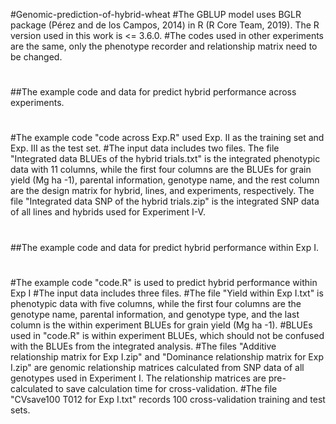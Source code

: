 #Genomic-prediction-of-hybrid-wheat
#The GBLUP model uses BGLR package (Pérez and de los Campos, 2014) in R (R Core Team, 2019). The R version used in this work is <= 3.6.0.
#The codes used in other experiments are the same, only the phenotype recorder and relationship matrix need to be changed.

#
##The example code and data for predict hybrid performance across experiments.
#
#The example code "code across Exp.R" used Exp. II as the training set and Exp. III as the test set. 
#The input data includes two files. The file "Integrated data BLUEs of the hybrid trials.txt" is the integrated phenotypic data with 11 columns, while the first four columns are the BLUEs for grain yield (Mg ha -1), parental information, genotype name, and the rest column are the design matrix for hybrid, lines, and experiments, respectively. The file "Integrated data SNP of the hybrid trials.zip" is the integrated SNP data of all lines and hybrids used for Experiment I-V.

#
##The example code and data for predict hybrid performance within Exp I. 
#
#The example code "code.R" is used to predict hybrid performance within Exp I
#The input data includes three files. 
#The file "Yield within Exp I.txt" is phenotypic data with five columns, while the first four columns are the genotype name, parental information, and genotype type, and the last column is the within experiment BLUEs for grain yield (Mg ha -1). 
#BLUEs used in "code.R" is within experiment BLUEs, which should not be confused with the BLUEs from the integrated analysis.
#The files "Additive relationship matrix for Exp I.zip" and "Dominance relationship matrix for Exp I.zip" are genomic relationship matrices calculated from SNP data of all genotypes used in Experiment I. 
The relationship matrices are pre-calculated to save calculation time for cross-validation.
#The file "CVsave100 T012 for Exp I.txt" records 100 cross-validation training and test sets.
